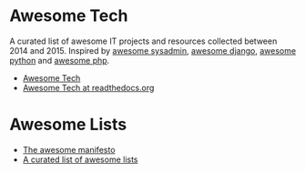 # Awesome Tech
A curated list of awesome IT projects and resources collected between 2014 and 2015. Inspired by [awesome sysadmin](https://github.com/kahun/awesome-sysadmin), [awesome django](https://gitlab.com/rosarior/awesome-django), [awesome python](https://github.com/vinta/awesome-python/) and [awesome php](https://github.com/ziadoz/awesome-php). 

- [Awesome Tech](/docs/index.md)
- [Awesome Tech at readthedocs.org](http://awesome-tech.readthedocs.org)

# Awesome Lists
- [The awesome manifesto](https://github.com/sindresorhus/awesome/blob/master/awesome.md)
- [A curated list of awesome lists](https://github.com/sindresorhus/awesome)

